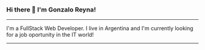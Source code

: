 ### Hi there 👋 I'm Gonzalo Reyna!
<hr> </hr>
<p>
  I'm a FullStack Web Developer. I live in Argentina and I'm currently looking for a job oportunity in the IT world! 
</p>
<hr> </hr>
<!--
**gonreyna85code/gonreyna85code** is a ✨ _special_ ✨ repository because its `README.md` (this file) appears on your GitHub profile.

Here are some ideas to get you started:

- 🔭 I’m currently working on ...
- 🌱 I’m currently learning ...
- 👯 I’m looking to collaborate on ...
- 🤔 I’m looking for help with ...
- 💬 Ask me about ...
- 📫 How to reach me: ...
- 😄 Pronouns: ...
- ⚡ Fun fact: ...
-->
